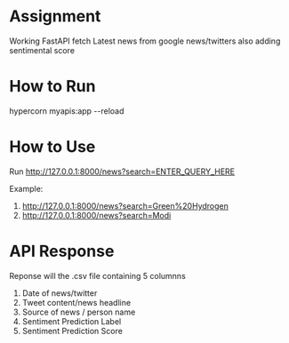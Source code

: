 # Assignment

Working FastAPI fetch Latest news from google news/twitters also adding sentimental score

# How to Run

hypercorn myapis:app --reload

# How to Use
Run http://127.0.0.1:8000/news?search=ENTER_QUERY_HERE

Example: 
1. http://127.0.0.1:8000/news?search=Green%20Hydrogen
2. http://127.0.0.1:8000/news?search=Modi

# API Response

Reponse will the .csv file containing 5 columnns
1. Date of news/twitter
2. Tweet content/news headline
3. Source of news / person name
4. Sentiment Prediction Label
5. Sentiment Prediction Score
